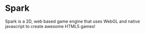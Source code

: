 # Spark
Spark is a 2D, web based game engine that uses WebGL and native javascript to create awesome HTML5 games!
